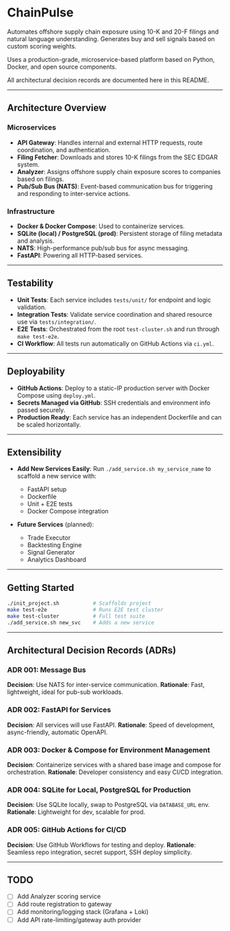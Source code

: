 # ChainPulse

Automates offshore supply chain exposure using 10-K and 20-F filings and natural language understanding. Generates buy and sell signals based on custom scoring weights.

Uses a production-grade, microservice-based platform based on Python, Docker, and open source components.

All architectural decision records are documented here in this README.

---

## Architecture Overview

### Microservices
- **API Gateway**: Handles internal and external HTTP requests, route coordination, and authentication.
- **Filing Fetcher**: Downloads and stores 10-K filings from the SEC EDGAR system.
- **Analyzer**: Assigns offshore supply chain exposure scores to companies based on filings.
- **Pub/Sub Bus (NATS)**: Event-based communication bus for triggering and responding to inter-service actions.

### Infrastructure
- **Docker & Docker Compose**: Used to containerize services.
- **SQLite (local) / PostgreSQL (prod)**: Persistent storage of filing metadata and analysis.
- **NATS**: High-performance pub/sub bus for async messaging.
- **FastAPI**: Powering all HTTP-based services.

---

## Testability

- **Unit Tests**: Each service includes `tests/unit/` for endpoint and logic validation.
- **Integration Tests**: Validate service coordination and shared resource use via `tests/integration/`.
- **E2E Tests**: Orchestrated from the root `test-cluster.sh` and run through `make test-e2e`.
- **CI Workflow**: All tests run automatically on GitHub Actions via `ci.yml`.

---

## Deployability

- **GitHub Actions**: Deploy to a static-IP production server with Docker Compose using `deploy.yml`.
- **Secrets Managed via GitHub**: SSH credentials and environment info passed securely.
- **Production Ready**: Each service has an independent Dockerfile and can be scaled horizontally.

---

## Extensibility

- **Add New Services Easily**: Run `./add_service.sh my_service_name` to scaffold a new service with:
  - FastAPI setup
  - Dockerfile
  - Unit + E2E tests
  - Docker Compose integration

- **Future Services** (planned):
  - Trade Executor
  - Backtesting Engine
  - Signal Generator
  - Analytics Dashboard

---

## Getting Started

```bash
./init_project.sh           # Scaffolds project
make test-e2e               # Runs E2E test cluster
make test-cluster           # Full test suite
./add_service.sh new_svc    # Adds a new service
```

---

## Architectural Decision Records (ADRs)

### ADR 001: Message Bus
**Decision**: Use NATS for inter-service communication.
**Rationale**: Fast, lightweight, ideal for pub-sub workloads.

### ADR 002: FastAPI for Services
**Decision**: All services will use FastAPI.
**Rationale**: Speed of development, async-friendly, automatic OpenAPI.

### ADR 003: Docker & Compose for Environment Management
**Decision**: Containerize services with a shared base image and compose for orchestration.
**Rationale**: Developer consistency and easy CI/CD integration.

### ADR 004: SQLite for Local, PostgreSQL for Production
**Decision**: Use SQLite locally, swap to PostgreSQL via `DATABASE_URL` env.
**Rationale**: Lightweight for dev, scalable for prod.

### ADR 005: GitHub Actions for CI/CD
**Decision**: Use GitHub Workflows for testing and deploy.
**Rationale**: Seamless repo integration, secret support, SSH deploy simplicity.

---

## TODO
- [ ] Add Analyzer scoring service
- [ ] Add route registration to gateway
- [ ] Add monitoring/logging stack (Grafana + Loki)
- [ ] Add API rate-limiting/gateway auth provider
